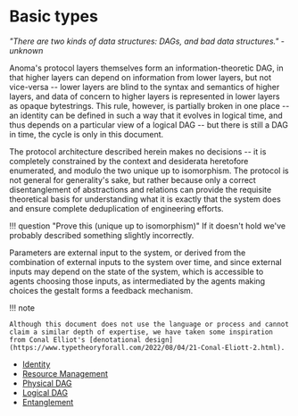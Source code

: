 # Basic types

_"There are two kinds of data structures: DAGs, and bad data structures." - unknown_

Anoma's protocol layers themselves form an information-theoretic DAG, in that higher layers can depend on information from lower layers, but not vice-versa -- lower layers are blind to the syntax and semantics of higher layers, and data of concern to higher layers is represented in lower layers as opaque bytestrings. This rule, however, is partially broken in one place -- an identity can be defined in such a way that it evolves in logical time, and thus depends on a particular view of a logical DAG -- but there is still a DAG in time, the cycle is only in this document.

The protocol architecture described herein makes no decisions -- it is completely constrained by the context and desiderata heretofore enumerated, and modulo the two unique up to isomorphism. The protocol is not general for generality's sake, but rather because only a correct disentanglement of abstractions and relations can provide the requisite theoretical basis for understanding what it is exactly that the system does and ensure complete deduplication of engineering efforts.

!!! question "Prove this (unique up to isomorphism)"
    If it doesn't hold we've probably described something slightly incorrectly.

Parameters are external input to the system, or derived from the combination of external inputs to the system over time, and since external inputs may depend on the state of the system, which is accessible to agents choosing those inputs, as intermediated by the agents making choices the gestalt forms a feedback mechanism.

!!! note

    Although this document does not use the language or process and cannot claim a similar depth of expertise, we have taken some inspiration from Conal Elliot's [denotational design](https://www.typetheoryforall.com/2022/08/04/21-Conal-Eliott-2.html).

- [Identity](./abstractions/identity.md#identity)
- [Resource Management](./abstractions/resource.md#resource-management)
- [Physical DAG](./abstractions/physical-dag.md#physical-dag)
- [Logical DAG](./abstractions/logical-dag.md#logical-dag)
- [Entanglement](./abstractions/entanglement.md#entanglement)
